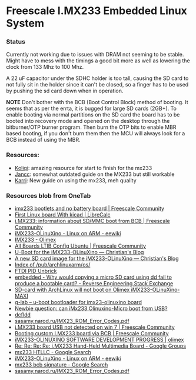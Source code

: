 # Freescale I.MX233 Embedded Linux System

### Status
Currently not working due to issues with DRAM not seeming to be stable. Might have to mess with the timings a good bit more as well as lowering the clock from 133 Mhz to 100 Mhz.

A 22 uF capacitor under the SDHC holder is too tall, causing the SD card to not fully sit in the holder since it can't be closed, so a finger has to be used by pushing the sd card down when in operation.

**NOTE** Don't bother with the BCB (Boot Control Block) method of booting. It seems that as per the errta, it is bugged for large SD cards (2GB+). To enable booting via normal partitions on the SD card the board has to be booted into recovery mode and opened on the desktop through the bitburner/OTP burner program. Then burn the OTP bits to enable MBR based booting, if you don't burn them then the MCU will always look for a BCB instead of using the MBR.

### Resources:
- [Koliqi](https://github.com/koliqi/imx23-olinuxino): amazing resource for start to finish for the mx233
- [Jancc](http://www.jann.cc/2013/02/07/u_boot_for_the_imx233_olinuxino.html): somewhat outdated guide on the MX233 but still workable
- [Karri](http://www.karrikivela.fi/?p=71): New guide on using the mx233, meh quality

### Resources blob from OneTab
- [imx233 bootlets and no battery board | Freescale Community](https://community.freescale.com/thread/303722)
- [First Linux board With kicad | LibreCalc](http://www.librecalc.com/en/blog/premier-circuit-linux/)
- [i.MX233: information about SD/MMC boot from BCB | Freescale Community](https://community.freescale.com/thread/311484)
- [iMX233-OLinuXino - Linux on ARM - eewiki](https://www.eewiki.net/display/linuxonarm/iMX233-OLinuXino)
- [IMX233 - Olimex](https://www.olimex.com/wiki/IMX233)
- [All Boards LTIB Config Ubuntu | Freescale Community](https://community.freescale.com/docs/DOC-1442)
- [U-Boot for the iMX233-OLinuXino — Christian's Blog](http://www.jann.cc/2013/02/07/u_boot_for_the_imx233_olinuxino.html)
- [A new SD card image for the iMX233-OLinuXino — Christian's Blog](http://www.jann.cc/2013/02/04/a_new_image_for_the_imx233_olinuxino.html)
- [Index of /pub/archlinuxarm/os/](http://mirror.lug.udel.edu/pub/archlinuxarm/os/)
- [FTDI PID Unbrick](http://www.minipwner.com/index.php/unbrickftdi000)
- [embedded - Why would copying a micro SD card using dd fail to produce a bootable card? - Reverse Engineering Stack Exchange](https://reverseengineering.stackexchange.com/questions/6666/why-would-copying-a-micro-sd-card-using-dd-fail-to-produce-a-bootable-card)
- [SD-card with ArchLinux will not boot on Olimex iMX233-OLinuXino-MAXI](https://www.olimex.com/forum/index.php?topic=606.0)
- [g-lab – u-boot bootloader for imx23-olinuxino board](http://g-lab.ca/u-boot-bootloader-for-imx23-olinuxino-board/)
- [Newbie question: can iMx233 Olinuxino-Micro boot from USB?](https://www.olimex.com/forum/index.php?topic=3590.5;wap2)
- [dcfldd](http://dcfldd.sourceforge.net/)
- [sasamy.narod.ru/IMX23_ROM_Error_Codes.pdf](http://sasamy.narod.ru/IMX23_ROM_Error_Codes.pdf)
- [i.MX233 board USB not detected on win 7 | Freescale Community](https://community.freescale.com/thread/303440)
- [Booting custom I.MX233 board via BCB | Freescale Community](https://community.freescale.com/thread/321792)
- [iMX233-OLINUXINO SOFTWARE DEVELOPMENT PROGRESS | olimex](http://olimex.wordpress.com/2012/04/20/imx233-olinuxino-software-development/)
- [Re: Re: Re: Re: i.MX233 Hand-Held Multimedia Board - Google Groups](https://groups.google.com/forum/#!topic/rockboxplayer/kRdNDXUpfzw)
- [mx233 HTLLC - Google Search](https://www.google.com/search?q=x80502004&rlz=1C1CHFX_enUS593US593&oq=x80502004&aqs=chrome..69i57.1279j0j1&sourceid=chrome&es_sm=122&ie=UTF-8#newwindow=1&q=mx233+HTLLC)
- [iMX233-OLinuXino - Linux on ARM - eewiki](https://ww.eewiki.net/pages/viewpage.action?pageId=20349076)
- [mx233 bcb signature - Google Search](https://www.google.com/search?q=mx233+bcb+signature&rlz=1C1CHFX_enUS593US593&oq=mx233+bcb+signature&aqs=chrome..69i57.7118j0j9&sourceid=chrome&es_sm=122&ie=UTF-8)
- [sasamy.narod.ru/IMX23_ROM_Error_Codes.pdf](http://sasamy.narod.ru/IMX23_ROM_Error_Codes.pdf)